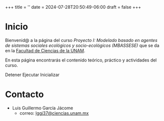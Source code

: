 +++
title = ''
date = 2024-07-28T20:50:49-06:00
draft = false
+++

# Inicio

Bienvenid@ a la página del curso *Proyecto I: Modelado basado en agentes de sistemas sociales ecológicos y socio-ecológicos (MBASSESE)* que se da en la [Facultad de Ciencias de la UNAM](https://www.fciencias.unam.mx/).

En esta página encontrarás el contenido teórico, práctico y actividades del curso.

<script type="module">
	import * as util from 'https://code.agentscript.org/src/utils.js'
	import Model from 'https://code.agentscript.org/models/AntsModel.js'
	import TwoDraw from 'https://code.agentscript.org/src/TwoDraw.js'
	import Color from 'https://code.agentscript.org/src/Color.js'
	import Animator from 'https://code.agentscript.org/src/Animator.js'
	import Mouse from 'https://code.agentscript.org/src/Mouse.js'
 
	class ModeloPrueba extends Model {

	    densidad = 0.5
		
	    constructor(worldOptions = {
		minX: 0,
		minY: 0,
		maxX: 30,
		maxY: 30
	    }
	    ) {
		super(worldOptions)
	    }
	    
	    setup() {
		this.patches.setDefault("estado_t", 0)
		this.patches.setDefault("estado_t1", 0)
		this.patches.ask( p => {
		    if (util.randomFloat(1.0) < this.densidad){
			p.estado_t = 1
		    }
		}
				)
	    }

	    step() {
		this.patches.ask(p => {
		    const num_vecinos = p.neighbors.with(n => n.estado_t == 1).length
		    if (p.estado_t == 1 && (num_vecinos <= 1 || num_vecinos >= 4)) {
			p.estado_t1 = 0
		    }
		    else if (p.estado_t == 0 && num_vecinos == 3) {
			p.estado_t1 = 1
		    }
		    else {
			p.estado_t1 = p.estado_t
		    }
		}
				)
		this.patches.ask(p => {
		    p.estado_t = p.estado_t1
		}
				)
	    }
	}

 
	const model = new ModeloPrueba()
	
	await model.startup()
        model.setup()

	const colorEstado = {
	      0: '#F8F9FA',
	      1: 'black'
	  }
	  
	const view = new TwoDraw(model, {
	    div: 'modelDiv',
	    patchSize: 10,
	    drawOptions: {
		patchesColor: p => colorEstado[p.estado_t],
	    },
	})

	const anim = new Animator(
	    () => {
		model.step()
		view.draw()
	    },
	    -1,
	    50
	)

	util.toWindow({ util, model, view, anim })

	let detenido = false
	let parche
	const mouse = new Mouse(model, view, mouse => {
	    const { x, y, action } = mouse
	    switch (action){
	    case 'mousedown':
		parche = model.patches.minOneOf( p => p.distanceXY(x, y))
		parche.estado_t = 1
		break
	    case 'mousedrag':
		anim.stop()
		parche = model.patches.minOneOf( p => p.distanceXY(x, y))
		parche.estado_t = 1
		break
	    case 'mouseup':
		if (! detenido) anim.start()
		break
	    }
	    view.draw()
	}).start()
	
	
	document.getElementById("stopButton").addEventListener(
	    "click",
	    () => {
		detenido = true;
		anim.stop() }
	)
	document.getElementById("startButton").addEventListener(
	    "click",
	    () => {
		detenido = false;
		anim.start() }
	)
	document.getElementById("initButton").addEventListener(
	    "click",
	    () => {
		detenido = false;
		model.reset()
		model.setup()
		view.draw()
	    }
	)
	
</script>
<div id="modelDiv"></div>
<a class="book-btn" id="stopButton">Detener</a>
<a class="book-btn" id="startButton">Ejecutar</a>
<a class="book-btn" id="initButton">Inicializar</a>

# Contacto

- Luis Guillermo García Jácome
  - correo: [lggj37@ciencias.unam.mx](mailto:lggj37@ciencias.unam.mx)


<!-- ![el logo](./logo.png) -->
